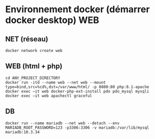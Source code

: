 # Environnement docker (démarrer docker desktop) WEB
## NET (réseau)
```shell
docker network create web
```
## WEB (html + php)
```shell
cd ANY_PROJECT_DIRECTORY
docker run -itd --name web --net web --mount type=bind,src=%cd%,dst=/var/www/html/ -p 8080:80 php:8.1-apache
docker exec –it web docker-php-ext-install pdo pdo_mysql mysqli
docker exec –it web apachectl graceful
```
## DB
```shell
docker run --name mariadb --net web --detach --env MARIADB_ROOT_PASSWORD=123 -p3306:3306 -v mariadb:/var/lib/mysql mariadb:10.3.34
```
